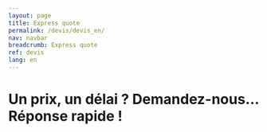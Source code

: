 ```yaml
---
layout: page
title: Express quote
permalink: /devis/devis_en/
nav: navbar
breadcrumb: Express quote
ref: devis
lang: en
---
```


# Un prix, un délai ? Demandez-nous... Réponse rapide !
